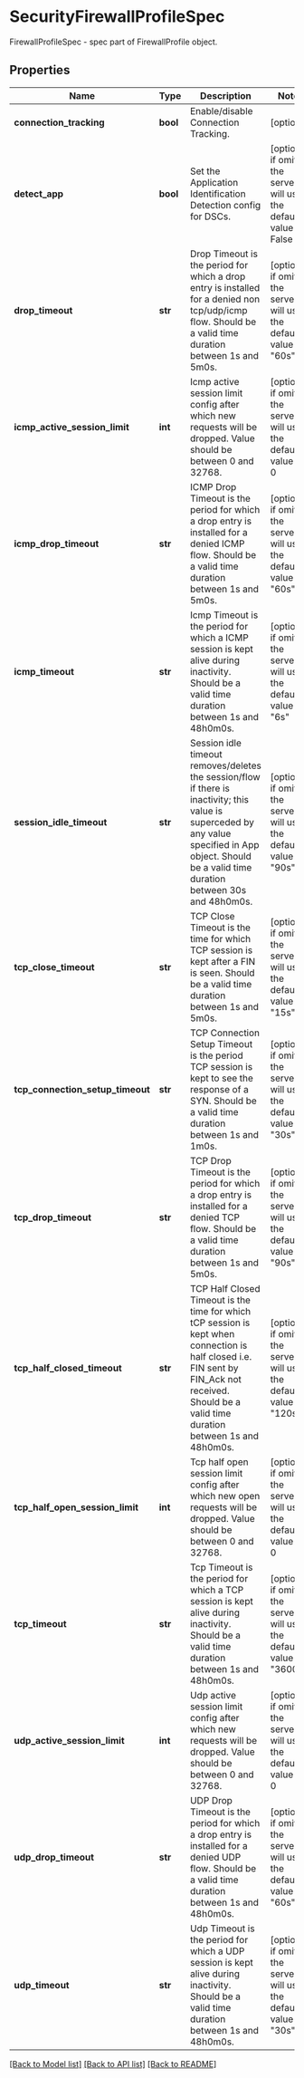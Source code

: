# SecurityFirewallProfileSpec

FirewallProfileSpec - spec part of FirewallProfile object.
## Properties
Name | Type | Description | Notes
------------ | ------------- | ------------- | -------------
**connection_tracking** | **bool** | Enable/disable Connection Tracking. | [optional] 
**detect_app** | **bool** | Set the Application Identification Detection config for DSCs. | [optional]  if omitted the server will use the default value of False
**drop_timeout** | **str** | Drop Timeout is the period for which a drop entry is installed for a denied non tcp/udp/icmp flow. Should be a valid time duration between 1s and 5m0s. | [optional]  if omitted the server will use the default value of "60s"
**icmp_active_session_limit** | **int** | Icmp active session limit config after which new requests will be dropped. Value should be between 0 and 32768. | [optional]  if omitted the server will use the default value of 0
**icmp_drop_timeout** | **str** | ICMP Drop Timeout is the period for which a drop entry is installed for a denied ICMP flow. Should be a valid time duration between 1s and 5m0s. | [optional]  if omitted the server will use the default value of "60s"
**icmp_timeout** | **str** | Icmp Timeout is the period for which a ICMP session is kept alive during inactivity. Should be a valid time duration between 1s and 48h0m0s. | [optional]  if omitted the server will use the default value of "6s"
**session_idle_timeout** | **str** | Session idle timeout removes/deletes the session/flow if there is inactivity; this value is superceded by any value specified in App object. Should be a valid time duration between 30s and 48h0m0s. | [optional]  if omitted the server will use the default value of "90s"
**tcp_close_timeout** | **str** | TCP Close Timeout is the time for which TCP session is kept after a FIN is seen. Should be a valid time duration between 1s and 5m0s. | [optional]  if omitted the server will use the default value of "15s"
**tcp_connection_setup_timeout** | **str** | TCP Connection Setup Timeout is the period TCP session is kept to see the response of a SYN. Should be a valid time duration between 1s and 1m0s. | [optional]  if omitted the server will use the default value of "30s"
**tcp_drop_timeout** | **str** | TCP Drop Timeout is the period for which a drop entry is installed for a denied TCP flow. Should be a valid time duration between 1s and 5m0s. | [optional]  if omitted the server will use the default value of "90s"
**tcp_half_closed_timeout** | **str** | TCP Half Closed Timeout is the time for which tCP session is kept when connection is half closed i.e. FIN sent by FIN_Ack not received. Should be a valid time duration between 1s and 48h0m0s. | [optional]  if omitted the server will use the default value of "120s"
**tcp_half_open_session_limit** | **int** | Tcp half open session limit config after which new open requests will be dropped. Value should be between 0 and 32768. | [optional]  if omitted the server will use the default value of 0
**tcp_timeout** | **str** | Tcp Timeout is the period for which a TCP session is kept alive during inactivity. Should be a valid time duration between 1s and 48h0m0s. | [optional]  if omitted the server will use the default value of "3600s"
**udp_active_session_limit** | **int** | Udp active session limit config after which new requests will be dropped. Value should be between 0 and 32768. | [optional]  if omitted the server will use the default value of 0
**udp_drop_timeout** | **str** | UDP Drop Timeout is the period for which a drop entry is installed for a denied UDP flow. Should be a valid time duration between 1s and 48h0m0s. | [optional]  if omitted the server will use the default value of "60s"
**udp_timeout** | **str** | Udp Timeout is the period for which a UDP session is kept alive during inactivity. Should be a valid time duration between 1s and 48h0m0s. | [optional]  if omitted the server will use the default value of "30s"

[[Back to Model list]](../README.md#documentation-for-models) [[Back to API list]](../README.md#documentation-for-api-endpoints) [[Back to README]](../README.md)


